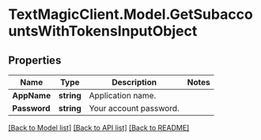 # TextMagicClient.Model.GetSubaccountsWithTokensInputObject
## Properties

Name | Type | Description | Notes
------------ | ------------- | ------------- | -------------
**AppName** | **string** | Application name. | 
**Password** | **string** | Your account password. | 

[[Back to Model list]](../README.md#documentation-for-models) [[Back to API list]](../README.md#documentation-for-api-endpoints) [[Back to README]](../README.md)

